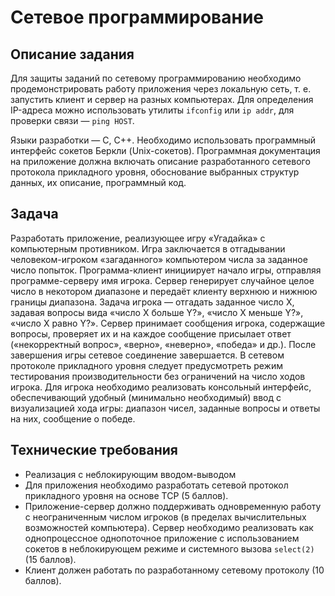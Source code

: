 # Сетевое программирование

## Описание задания

Для защиты заданий по сетевому программированию необходимо продемонстрировать работу приложения через локальную сеть, т. е. запустить клиент и сервер на разных компьютерах. Для определения IP-адреса можно использовать утилиты `ifconfig` или `ip addr`, для проверки связи — `ping HOST`.

Языки разработки — C, C++. Необходимо использовать программный интерфейс сокетов Беркли (Unix-сокетов). Программная документация на приложение должна включать описание разработанного сетевого протокола прикладного уровня, обоснование выбранных структур данных, их описание, программный код.

## Задача

Разработать приложение, реализующее игру «Угадайка» с компьютерным противником. Игра заключается в отгадывании человеком-игроком «загаданного» компьютером числа за заданное число попыток. Программа-клиент инициирует начало игры, отправляя программе-серверу имя игрока. Сервер генерирует случайное целое число в некотором диапазоне и передаёт клиенту верхнюю и нижнюю границы диапазона. Задача игрока — отгадать заданное число X, задавая вопросы вида «число X больше Y?», «число X меньше Y?», «число X равно Y?». Сервер принимает сообщения игрока, содержащие вопросы, проверяет их и на каждое сообщение присылает ответ («некорректный вопрос», «верно», «неверно», «победа» и др.). После завершения игры сетевое соединение завершается. В сетевом протоколе прикладного уровня следует предусмотреть режим тестирования производительности без ограничений на число ходов игрока.
Для игрока необходимо реализовать консольный интерфейс, обеспечивающий удобный (минимально необходимый) ввод с визуализацией хода игры: диапазон чисел, заданные вопросы и ответы на них, сообщение о победе.

## Технические требования

- Реализация с неблокирующим вводом-выводом
- Для приложения необходимо разработать сетевой протокол прикладного уровня на основе TCP (5 баллов).
- Приложение-сервер должно поддерживать одновременную работу с неограниченным числом игроков (в пределах вычислительных возможностей компьютера). Сервер необходимо реализовать как однопроцессное однопоточное приложение с использованием сокетов в неблокирующем режиме и системного вызова `select(2)` (15 баллов).
- Клиент должен работать по разработанному сетевому протоколу (10 баллов).
